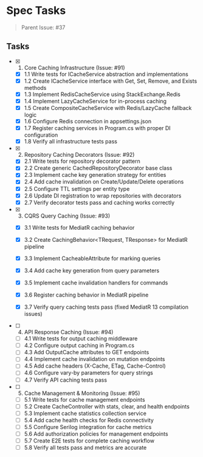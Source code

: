 # Spec Tasks

> Parent Issue: #37

## Tasks

- [x] 1. Core Caching Infrastructure (Issue: #91)
  - [x] 1.1 Write tests for ICacheService abstraction and implementations
  - [x] 1.2 Create ICacheService interface with Get, Set, Remove, and Exists methods
  - [x] 1.3 Implement RedisCacheService using StackExchange.Redis
  - [x] 1.4 Implement LazyCacheService for in-process caching
  - [x] 1.5 Create CompositeCacheService with Redis/LazyCache fallback logic
  - [x] 1.6 Configure Redis connection in appsettings.json
  - [x] 1.7 Register caching services in Program.cs with proper DI configuration
  - [x] 1.8 Verify all infrastructure tests pass

- [x] 2. Repository Caching Decorators (Issue: #92)
  - [x] 2.1 Write tests for repository decorator pattern
  - [x] 2.2 Create generic CachedRepositoryDecorator<T> base class
  - [x] 2.3 Implement cache key generation strategy for entities
  - [x] 2.4 Add cache invalidation on Create/Update/Delete operations
  - [x] 2.5 Configure TTL settings per entity type
  - [x] 2.6 Update DI registration to wrap repositories with decorators
  - [x] 2.7 Verify decorator tests pass and caching works correctly

- [x] 3. CQRS Query Caching (Issue: #93)
  - [x] 3.1 Write tests for MediatR caching behavior
  - [x] 3.2 Create CachingBehavior<TRequest, TResponse> for MediatR pipeline
  - [x] 3.3 Implement CacheableAttribute for marking queries
  - [x] 3.4 Add cache key generation from query parameters
  - [x] 3.5 Implement cache invalidation handlers for commands
  - [x] 3.6 Register caching behavior in MediatR pipeline
  - [x] 3.7 Verify query caching tests pass (fixed MediatR 13 compilation issues)


- [ ] 4. API Response Caching (Issue: #94)
  - [ ] 4.1 Write tests for output caching middleware
  - [ ] 4.2 Configure output caching in Program.cs
  - [ ] 4.3 Add OutputCache attributes to GET endpoints
  - [ ] 4.4 Implement cache invalidation on mutation endpoints
  - [ ] 4.5 Add cache headers (X-Cache, ETag, Cache-Control)
  - [ ] 4.6 Configure vary-by parameters for query strings
  - [ ] 4.7 Verify API caching tests pass

- [ ] 5. Cache Management & Monitoring (Issue: #95)
  - [ ] 5.1 Write tests for cache management endpoints
  - [ ] 5.2 Create CacheController with stats, clear, and health endpoints
  - [ ] 5.3 Implement cache statistics collection service
  - [ ] 5.4 Add cache health checks for Redis connectivity
  - [ ] 5.5 Configure Serilog integration for cache metrics
  - [ ] 5.6 Add authorization policies for management endpoints
  - [ ] 5.7 Create E2E tests for complete caching workflow
  - [ ] 5.8 Verify all tests pass and metrics are accurate